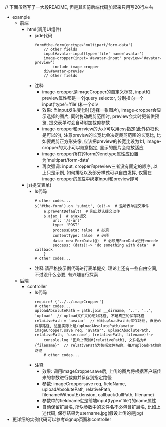 // 下面虽然写了一大段README, 但是其实前后端代码加起来只用写20行左右

- example
    - 前端
        - html(调用UI组件)
            - jade代码
                ```
                form#the-form(enctype='multipart/form-data')
                    // other fields
                    input#avatar-input(type='file' name='avatar')
                    image-cropper(input='#avatar-input' preview='#avatar-preview')
                        include image-cropper
                    div#avatar-preview
                    // other fields
                ```
            - 注释
                - image-cropper是imageCropper的自定义标签, input和preview属性都是一个jquery selector, 分别指向一个input('type'='file')和一个div
                - 效果: 当input发生变化时(选择一张图片), image-cropper会显示选择的图片, 同时拖动裁剪范围时, preview会实时更新供预览, 提交表单时会自动附加裁剪参数
                - image-cropper和preview的大小可以用css指定(此外边框也是可以的), 注意preview的长宽比会决定裁剪范围的长宽比, 比如要裁剪正方形头像, 应该把preview的长宽比设为1:1, image-cropper的大小可以随意指定, 显示的图片会缩放适应
                - image-cropper所在的form的enctype属性应设置为'multipart/form-data'
                - 再次强调: input, cropper和preview三者没有固定的顺序, 以上只是示例, 如何排版以及部分样式可以自由发挥, 仅需在image-cropper的属性中绑定input和preview即可
        - js(提交表单)
            - ls代码
                ```
                # other codes...
                $('#the-form').on 'submit', (e)!->  # 监听表单提交事件
                    e.preventDefault!  # 阻止默认提交动作
                    $.ajax {  # ajax提交
                        url: '/s-url'
                        type: 'POST'
                        processData: false  # 必须
                        contentType: false  # 必须
                        data: new FormData(@)  # 必须用FormData进行encode
                        success: (data)!-> 'do something with data'  # callback
                    }
                # other codes...
                ```
            - 注释
                请严格按示例代码进行表单提交, 理论上还有一些自由空间, 不过没什么必要, 有兴趣自行探索
    - 后端
        - controller
            - ls代码
                ```
                require! {'../../imageCropper'}
                # other codes...
                uploadAbsolutePath = path.join __dirname, '..', '..', 'upload'  // upload文件夹的绝对路径, 不是真正的保存路径
                relativePath = 'avatar'  // 相对uploadPath的保存路径, 真正的保存路径, 这里实际上是/uploadAbsolutePath/avatar
                imageCropper.save req, 'avatar', uploadAbsolutePath, relativePath, 'username', (relativePath, filename)!->
                    console.log "图片上传到#{relativePath}, 文件名为#{filename}"  // relativePath为包括文件名的, 相对uploadPath的路径
                    # other codes...
                ```
            - 注释
                - 效果: 调用imageCropper.save后, 上传的图片将根据客户端传来的参数进行裁剪并保存到指定路径
                - 参数: imageCropper.save req, fieldName, uploadAbsolutePath, relativePath, filenameWithoutExtension, callback(fullPath, filename)
                - 参数中的fieldname就是前端input(type='file')的name属性
                - 自动保留扩展名, 所以参数中的文件名不必包含扩展名, 比如上述代码, 保存结果为username.jpg(假设上传的是jpg)
- 更详细的实例代码可以参考signup页面和controller
